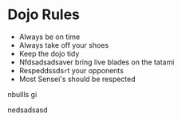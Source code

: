 Dojo Rules
==========
* Always be on time
* Always take off your shoes
* Keep the dojo tidy
* Nfdsadsadsaver bring live blades on the tatami
* Respeddssds`r`t your opponents
* Most Sensei's should be respected

nbullls
gi

nedsadsasd
